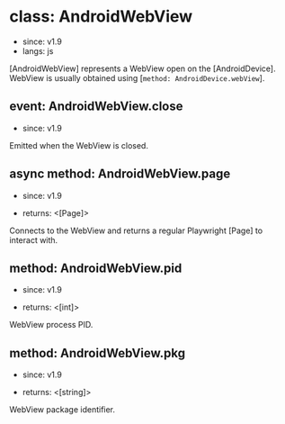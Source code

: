 # class: AndroidWebView
* since: v1.9
* langs: js

[AndroidWebView] represents a WebView open on the [AndroidDevice]. WebView is usually obtained using [`method: AndroidDevice.webView`].

## event: AndroidWebView.close
* since: v1.9

Emitted when the WebView is closed.

## async method: AndroidWebView.page
* since: v1.9
- returns: <[Page]>

Connects to the WebView and returns a regular Playwright [Page] to interact with.

## method: AndroidWebView.pid
* since: v1.9
- returns: <[int]>

WebView process PID.

## method: AndroidWebView.pkg
* since: v1.9
- returns: <[string]>

WebView package identifier.